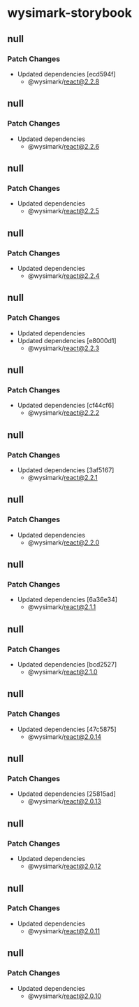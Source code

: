 # wysimark-storybook

## null

### Patch Changes

- Updated dependencies [ecd594f]
  - @wysimark/react@2.2.8

## null

### Patch Changes

- Updated dependencies
  - @wysimark/react@2.2.6

## null

### Patch Changes

- Updated dependencies
  - @wysimark/react@2.2.5

## null

### Patch Changes

- Updated dependencies
  - @wysimark/react@2.2.4

## null

### Patch Changes

- Updated dependencies
- Updated dependencies [e8000d1]
  - @wysimark/react@2.2.3

## null

### Patch Changes

- Updated dependencies [cf44cf6]
  - @wysimark/react@2.2.2

## null

### Patch Changes

- Updated dependencies [3af5167]
  - @wysimark/react@2.2.1

## null

### Patch Changes

- Updated dependencies
  - @wysimark/react@2.2.0

## null

### Patch Changes

- Updated dependencies [6a36e34]
  - @wysimark/react@2.1.1

## null

### Patch Changes

- Updated dependencies [bcd2527]
  - @wysimark/react@2.1.0

## null

### Patch Changes

- Updated dependencies [47c5875]
  - @wysimark/react@2.0.14

## null

### Patch Changes

- Updated dependencies [25815ad]
  - @wysimark/react@2.0.13

## null

### Patch Changes

- Updated dependencies
  - @wysimark/react@2.0.12

## null

### Patch Changes

- Updated dependencies
  - @wysimark/react@2.0.11

## null

### Patch Changes

- Updated dependencies
  - @wysimark/react@2.0.10
